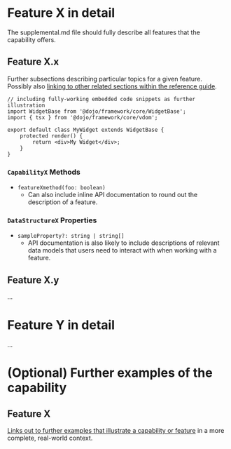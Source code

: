# Feature X in detail

The supplemental.md file should fully describe all features that the capability offers.

## Feature X.x

Further subsections describing particular topics for a given feature. Possibly also [linking to other related sections within the reference guide](./basic-usage.md#feature-x).

```tsx
// including fully-working embedded code snippets as further illustration
import WidgetBase from '@dojo/framework/core/WidgetBase';
import { tsx } from '@dojo/framework/core/vdom';

export default class MyWidget extends WidgetBase {
	protected render() {
		return <div>My Widget</div>;
	}
}
```

### `CapabilityX` Methods

-   `featureXmethod(foo: boolean)`
    -   Can also include inline API documentation to round out the description of a feature.

### `DataStructureX` Properties

-   `sampleProperty?: string | string[]`
    -   API documentation is also likely to include descriptions of relevant data models that users need to interact with when working with a feature.

## Feature X.y

...

# Feature Y in detail

...

# (Optional) Further examples of the capability

## Feature X

[Links out to further examples that illustrate a capability or feature](https://codesandbox.io/s/github/dojo/dojo-codesandbox-template/tree/master/) in a more complete, real-world context.
